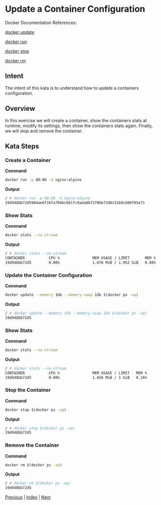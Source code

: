 # Update a Container Configuration

Docker Documentation References:

[docker update](https://docs.docker.com/engine/reference/commandline/update/)

[docker run](https://docs.docker.com/engine/reference/commandline/run/)

[docker stop](https://docs.docker.com/engine/reference/commandline/stop/)

[docker rm](https://docs.docker.com/engine/reference/commandline/rm/)

## Intent

The intent of this kata is to understand how to update a containers configuration.

## Overview

In this exercise we will create a container, show the containers stats at runtime, modify its settings, then show the containers stats again. Finally, we will stop and remove the container.

## Kata Steps

### Create a Container

**Command**

```bash
docker run -p 80:80 -d nginx:alpine
```

**Output**

```bash
/ # docker run -p 80:80 -d nginx:alpine
19d948bb72d5984ae6f167a784bc661fc9ada8bf3706b73d0c52b9c609f85e71
```

### Show Stats

**Command**

```bash
docker stats --no-stream
```

**Output**

```bash
/ # docker stats --no-stream
CONTAINER           CPU %               MEM USAGE / LIMIT       MEM %               NET I/O             BLOCK I/O           PIDS
19d948bb72d5        0.00%               1.676 MiB / 1.952 GiB   0.08%               578 B / 578 B       0 B / 0 B           2
```

### Update the Container Configuration

**Command**

```bash
docker update --memory 1Gb --memory-swap 1Gb $(docker ps -aq)
```

**Output**

```bash
/ # docker update --memory 1Gb --memory-swap 1Gb $(docker ps -aq)
19d948bb72d5
```

### Show Stats

**Command**

```bash
docker stats --no-stream
```

**Output**

```bash
/ # docker stats --no-stream
CONTAINER           CPU %               MEM USAGE / LIMIT   MEM %               NET I/O             BLOCK I/O           PIDS
19d948bb72d5        0.00%               1.656 MiB / 1 GiB   0.16%               648 B / 648 B       0 B / 0 B           2
```

### Stop the Container

**Command**

```bash
docker stop $(docker ps -aq)
```

**Output**

```bash
/ # docker stop $(docker ps -aq)
19d948bb72d5
```

### Remove the Container

**Command**

```bash
docker rm $(docker ps -aq)
```

**Output**

```bash
/ # docker rm $(docker ps -aq)
19d948bb72d5
```

[Previous](42_pause_container.md) | [Index](README.md) | [Next](45_wait_for_container.md)
